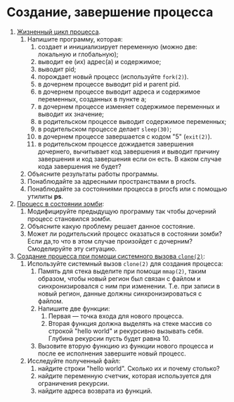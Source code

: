 # Создание, завершение процесса

1. [Жизненный цикл процесса](src/1).
    1. Напишите программу, которая:
        1. создает и инициализирует переменную (можно две: локальную и глобальную);
        2. выводит ее (их) адрес(а) и содержимое;
        3. выводит pid;
        4. порождает новый процесс (используйте `fork(2)`).
        5. в дочернем процессе выводит pid и parent pid.
        6. в дочернем процессе выводит адреса и содержимое переменных, созданных в пункте а;
        7. в дочернем процессе изменяет содержимое переменных и выводит их значение;
        8. в родительском процессе выводит содержимое переменных;
        9. в родительском процессе делает `sleep(30)`;
        10. в дочернем процессе завершается с кодом "5" (`exit(2)`).
        11. в родительском процессе дожидается завершения дочернего, вычитывает код завершения и выводит причину завершения и код завершения если он есть. В каком случае кода завершения не будет?
    2. Объясните результаты работы программы.
    3. Понаблюдайте за адресными пространствами в procfs.
    4. Понаблюдайте за состояниями процесса в procfs или с помощью утилиты **ps**.
2. [Процесс в состоянии зомби](src/2):
    1. Модифицируйте предыдущую программу так чтобы дочерний процесс становился зомби.
    2. Объясните какую проблему решает данное состояние.
    3. Может ли родительский процесс оказаться в состоянии зомби? Если да,то что в этом случае произойдет с дочерним? Смоделируйте эту ситуацию.
3. [Создание процесса при помощи системного вызова `clone(2)`](src/3):
    1. Используйте системный вызов `clone(2)` для создания процесса:
        1. Память для стека выделите при помощи `mmap(2)`, таким образом, чтобы новый регион был связан с файлом и синхронизировался с ним при изменении. Т.е. при записи в новый регион, данные должны синхронизироваться с файлом.
        2. Напишите две функции:
            1. Первая — точка входа для нового процесса.
            1. Вторая функция должна выделять на стеке массив со строкой "hello world" и рекурсивно вызывать себя. Глубина рекурсии пусть будет равна 10.
        3. Вызовите вторую функцию из функции нового процесса и после ее исполнения завершите новый процесс.
    2. Исследуйте полученный файл:
        1. найдите строки "hello world". Сколько их и почему столько?
        2. найдите переменную счетчик, которая используется для ограничения рекурсии.
        3. найдите адреса возврата из функций.
